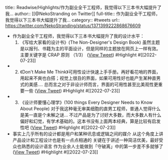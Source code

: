 title:: Readwise/Highlights/作为副业全干工程师，我觉得以下三本书大幅提升了我...
author:: [[@NekoStranding on Twitter]]
full-title:: 作为副业全干工程师，我觉得以下三本书大幅提升了我...
category:: #tweets
url:: https://twitter.com/NekoStranding/status/1371399222868676609

- 作为副业全干工程师，我觉得以下三本书大幅提升了我的设计水平：
  1. 《写给大家看的设计书》(The Non-Designer's Design Book) 虽然主题是以报刊、书籍为主的平面设计，但是同样的主题放在网页上一样有效。主要关键字是 CRAP 原则
  （1/3） ([View Tweet](https://twitter.com/NekoStranding/status/1371399222868676609)) #Highlight #[[2022-07-23]]
- 2. 《Don't Make Me Think》可用性设计快速上手手册。再好看花哨的界面，用起来不爽也白搭；视觉上很丑的界面，如果可用性好也能产生某种直男式的美感....
  总而言之对于非设计师而言，界面的可用性甚至比美观性更重要一些 ([View Tweet](https://twitter.com/NekoStranding/status/1371399643246981122)) #Highlight #[[2022-07-23]]
- 3. 《设计师要懂心理学》(100 things Every Designer Needs to Know About People) 对于我这种毫无审美细胞的直男工程师，普通人觉得什么是美一直是个未解之谜...
  不过产品是为了讨好大多数，而大多数人有什么偏好和幻觉，有学术基础的。这本书没有上面两本经典，算是比较有启发性吧 ([View Tweet](https://twitter.com/NekoStranding/status/1371400801587892224)) #Highlight #[[2022-07-23]]
- 事实上几乎所有的设计都是用户和某种讯息或逻辑之间的媒介
  从这个角度上讲产品设计和工程设计也是有一点点相通的
  关键在于讲述一种简洁优美，最好受众也熟悉的设计语言
  作为业余人士能做到「守破离」中的第一步差不多就够了 ([View Tweet](https://twitter.com/NekoStranding/status/1371402057287016450)) #Highlight #[[2022-07-23]]